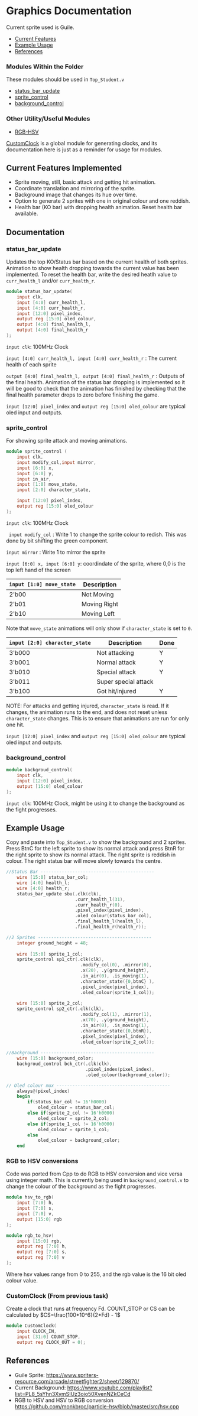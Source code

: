 # Graphics Documentation
Current sprite used is Guile.

- [Current Features](#current-features-implemented) 
- [Example Usage](#example-usage)
- [References](#references)

### Modules Within the Folder
These modules should be used in `Top_Student.v`

- [status_bar_update](#status_bar_update)
- [sprite_control](#sprite_control)
- [background_control](#background_control)

### Other Utility/Useful Modules
- [RGB-HSV](#rgb-to-hsv-conversions)

[CustomClock](#customclock-from-previous-task) is a global module for generating clocks, and its documentation here is just as a reminder for usage for modules.

## Current Features Implemented
- Sprite moving, still, basic attack and getting hit animation.
- Coordinate translation and mirroring of the sprite.
- Background image that changes its hue over time.
- Option to generate 2 sprites with one in original colour and one reddish.
- Health bar (KO bar) with dropping health animation. Reset health bar available.

## Documentation

### status_bar_update
Updates the top KO/Status bar based on the current health of both sprites. Animation to show health dropping towards the current value has been implemented. To reset the health bar, write the desired heatlh value to `curr_health_l` and/or `curr_health_r`.
```verilog
module status_bar_update(
    input clk,
    input [4:0] curr_health_l,
    input [4:0] curr_health_r,
    input [12:0] pixel_index,
    output reg [15:0] oled_colour,
    output [4:0] final_health_l,
    output [4:0] final_health_r 
);  
```
`input clk`: 100MHz Clock

`input [4:0] curr_health_l, input [4:0] curr_health_r` : The current health of each sprite

`output [4:0] final_health_l, output [4:0] final_health_r` : Outputs of the final health. Animation of the status bar dropping is implemented so it will be good to check that the animation has finished by checking that the final health parameter drops to zero before finishing the game.


`input [12:0] pixel_index` and `output reg [15:0] oled_colour` are typical oled input and outputs.

### sprite_control
For showing sprite attack and moving animations.
```verilog
module sprite_control (
    input clk,
    input modify_col,input mirror,
    input [6:0] x, 
    input [6:0] y, 
    input in_air,
    input [1:0] move_state,
    input [2:0] character_state,

    input [12:0] pixel_index,
    output reg [15:0] oled_colour
);  
```
`input clk`: 100MHz Clock

` input modify_col` : Write 1 to change the sprite colour to redish. This was done by bit shifting the green component.

`input mirror` : Write 1 to mirror the sprite

`input [6:0] x, input [6:0] y`: coordindate of the sprite, where 0,0 is the top left hand of the screen



| `input [1:0] move_state` | Description    |
|--------------------------|----------------|
| 2'b00                    | Not Moving     |
| 2'b01                    | Moving Right   |
| 2'b10                    | Moving Left    |

Note that `move_state` animations will only show if `character_state` is set to `0`.

| `input [2:0] character_state`   | Description             | Done  | 
|-------------------------------- |-------------------------|-------| 
| 3'b000                          | Not attacking           |   Y   | 
| 3'b001                          | Normal attack           |   Y   | 
| 3'b010                          | Special attack          |   Y   | 
| 3'b011                          | Super special attack    |       | 
| 3'b100                          | Got hit/injured         |   Y   | 

NOTE: For attacks and getting injured, `character_state` is read. If it changes, the animation runs to the end, and does not reset unless `character_state` changes. This is to ensure that animations are run for only one hit.


`input [12:0] pixel_index` and `output reg [15:0] oled_colour` are typical oled input and outputs.


### background_control
```verilog
module backgroud_control(
    input clk,
    input [12:0] pixel_index,
    output [15:0] oled_colour
);
```
`input clk`: 100MHz Clock, might be using it to change the background as the fight progresses.

## Example Usage
Copy and paste into `Top_Student.v` to show the background and 2 sprites. Press BtnC for the left sprite to show its normal attack and press BtnR for the right sprite to show its normal attack. The right sprite is reddish in colour. The right status bar will move slowly towards the centre.
```verilog
//Status Bar -------------------------------------------
    wire [15:0] status_bar_col;
    wire [4:0] health_l;
    wire [4:0] health_r;
    status_bar_update sbu(.clk(clk),
                          .curr_health_l(31),
                          .curr_health_r(0),
                          .pixel_index(pixel_index),
                          .oled_colour(status_bar_col),
                          .final_health_l(health_l),
                          .final_health_r(health_r));

//2 Sprites -------------------------------------------
    integer ground_height = 48;
    
    wire [15:0] sprite_1_col;
    sprite_control sp1_ctr(.clk(clk),
                            .modify_col(0), .mirror(0),
                            .x(20), .y(ground_height),
                            .in_air(0), .is_moving(1),
                            .character_state({0,btnC} ),
                            .pixel_index(pixel_index),
                            .oled_colour(sprite_1_col));
                            
    wire [15:0] sprite_2_col;
    sprite_control sp2_ctr(.clk(clk),
                            .modify_col(1), .mirror(1),
                            .x(70), .y(ground_height),
                            .in_air(0), .is_moving(1),
                            .character_state({0,btnR}),
                            .pixel_index(pixel_index),
                            .oled_colour(sprite_2_col));                             
                          
//Background -------------------------------------------  
    wire [15:0] background_color;
    backgroud_control bck_ctr(.clk(clk),
                              .pixel_index(pixel_index),
                              .oled_colour(background_color));

// Oled colour mux -------------------------------------------    
    always@(pixel_index)
    begin
        if(status_bar_col != 16'h0000)
            oled_colour = status_bar_col;
        else if(sprite_2_col != 16'h0000)
            oled_colour = sprite_2_col;
        else if(sprite_1_col != 16'h0000)
            oled_colour = sprite_1_col;           
        else
            oled_colour = background_color;
    end
```

### RGB to HSV conversions
Code was ported from Cpp to do RGB to HSV conversion and vice versa using integer math. This is currently being used in `background_control.v` to change the colour of the background as the fight progresses.

```verilog
module hsv_to_rgb(
    input [7:0] h,
    input [7:0] s,
    input [7:0] v,
    output [15:0] rgb 
);

module rgb_to_hsv(
    input [15:0] rgb,
    output reg [7:0] h,
    output reg [7:0] s,
    output reg [7:0] v
);
```
Where hsv values range from 0 to 255, and the rgb value is the 16 bit oled colour value.



### CustomClock (From previous task)
Create a clock that runs at frequency Fd. COUNT_STOP or CS can be calculated by 
$CS=\frac{100*10^6}{2*Fd} - 1$

```verilog
module CustomClock(
    input CLOCK_IN,
    input [31:0] COUNT_STOP,
    output reg CLOCK_OUT = 0);
```

## References
- Guile Sprite: https://www.spriters-resource.com/arcade/streetfighter2/sheet/129870/
- Current Background: https://www.youtube.com/playlist?list=PL8_5sYhn3XymSIUz3oio50XvenNZkCeCd
- RGB to HSV and HSV to RGB conversion https://github.com/monkbroc/particle-hsv/blob/master/src/hsv.cpp 